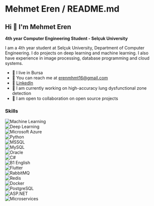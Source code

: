 # Mehmet Eren / README.md

## Hi 👋 I'm Mehmet Eren

**4th year Computer Engineering Student - Selçuk University**

I am a 4th year student at Selçuk University, Department of Computer Engineering. I do projects on deep learning and machine learning. I also have experience in image processing, database programming and cloud systems.

- 📍 I live in Bursa  
- 📧 You can reach me at [erenmhmt16@gmail.com](mailto:erenmhmt16@gmail.com)  
- 🔗 [LinkedIn](https://www.linkedin.com/in/mehmet-eren-48644128b/)  
- 💼 I am currently working on high-accuracy lung dysfunctional zone detection  
- 🤝 I am open to collaboration on open source projects  

### Skills  

![Machine Learning](https://img.shields.io/badge/-Machine%20Learning-102230?logo=google&logoColor=white)  
![Deep Learning](https://img.shields.io/badge/-Deep%20Learning-00599C?logo=numpy&logoColor=white)  
![Microsoft Azure](https://img.shields.io/badge/-Microsoft%20Azure-0089D6?logo=microsoft-azure&logoColor=white)  
![Python](https://img.shields.io/badge/-Python-3776AB?logo=python&logoColor=white)  
![MSSQL](https://img.shields.io/badge/-MSSQL-CC2927?logo=microsoft-sql-server&logoColor=white)  
![MySQL](https://img.shields.io/badge/-MySQL-4479A1?logo=mysql&logoColor=white)  
![Oracle](https://img.shields.io/badge/-Oracle-F80000?logo=oracle&logoColor=white)  
![C#](https://img.shields.io/badge/-C%23-239120?logo=c-sharp&logoColor=white)  
![B1 English](https://img.shields.io/badge/-B1%20English-0078D4?logo=translate&logoColor=white)  
![Flutter](https://img.shields.io/badge/-Flutter-02569B?logo=flutter&logoColor=white)  
![RabbitMQ](https://img.shields.io/badge/-RabbitMQ-FF6600?logo=rabbitmq&logoColor=white)  
![Redis](https://img.shields.io/badge/-Redis-DC382D?logo=redis&logoColor=white)  
![Docker](https://img.shields.io/badge/-Docker-2496ED?logo=docker&logoColor=white)  
![PostgreSQL](https://img.shields.io/badge/-PostgreSQL-336791?logo=postgresql&logoColor=white)  
![ASP.NET](https://img.shields.io/badge/-ASP.NET-5C2D91?logo=dotnet&logoColor=white)  
![Microservices](https://img.shields.io/badge/-Microservices-000000?logo=microgen&logoColor=white)  
